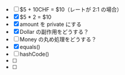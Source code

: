 - [ ] $5 + 10CHF = $10（レートが 2:1 の場合）
- [x] $5 \* 2 = $10
- [x] amount を private にする
- [x] Dollar の副作用をどうする？
- [ ] Money の丸め処理をどうする？
- [x] equals()
- [ ] hashCode()
- [ ]
- [ ]
